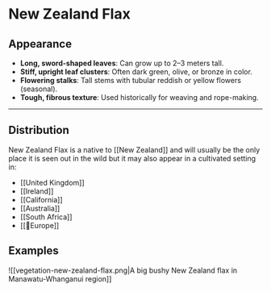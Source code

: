 # **New Zealand Flax**
## **Appearance**
- **Long, sword-shaped leaves**: Can grow up to 2–3 meters tall.
- **Stiff, upright leaf clusters**: Often dark green, olive, or bronze in color.
- **Flowering stalks**: Tall stems with tubular reddish or yellow flowers (seasonal).
- **Tough, fibrous texture**: Used historically for weaving and rope-making.
---
## **Distribution**
New Zealand Flax is a native to [[New Zealand]] and will usually be the only place it is seen out in the wild but it may also appear in a cultivated setting in:
- [[United Kingdom]]
- [[Ireland]]
- [[California]]
- [[Australia]]
- [[South Africa]]
- [[📌Europe]]
## **Examples**
![[vegetation-new-zealand-flax.png|A big bushy New Zealand flax in Manawatu-Whanganui region]]